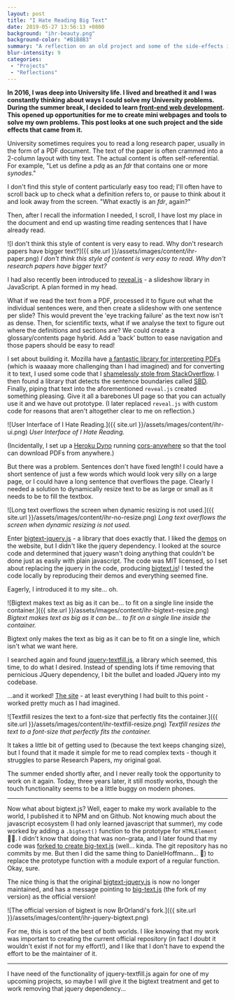 ```yaml
---
layout: post
title: "I Hate Reading Big Text"
date: 2019-05-27 13:56:13 +0800
background: "ihr-beauty.png"
background-color: "#B1B8B3"
summary: "A reflection on an old project and some of the side-effects it had."
blur-intensity: 9
categories:
 - "Projects"
 - "Reflections"
---
```

**In 2016, I was deep into University life. I lived and breathed it and I was constantly thinking about ways I could solve my University problems. During the summer break, I decided to learn [front-end web development](/blog-hacking/). This opened up opportunities for me to create mini webpages and tools to solve my own problems. This post looks at one such project and the side effects that came from it.**

University sometimes requires you to read a long research paper, usually in the form of a PDF document. The text of the paper is often crammed into a 2-column layout with tiny text. The actual content is often self-referential. For example, "Let us define a *pdq* as an *fdr* that contains one or more *synodes*."

I don't find this style of content particularly easy too read; I'll often have to scroll back up to check what a definition refers to, or pause to think about it and look away from the screen. "What exactly is an *fdr*, again?"

Then, after I recall the information I needed, I scroll, I have lost my place in the document and end up wasting time reading sentences that I have already read.

![I don't think this style of content is very easy to read. Why don't research papers have bigger text?]({{ site.url }}/assets/images/content/ihr-paper.png)
*I don't think this style of content is very easy to read. Why don't research papers have bigger text?*

I had also recently been introduced to [reveal.js](https://revealjs.com/#/) - a slideshow library in JavaScript. A plan formed in my head. 

What if we read the text from a PDF, processed it to figure out what the individual sentences were, and then create a slideshow with one sentence per slide? This would prevent the 'eye tracking failure' as the text now isn't as dense. Then, for scientific texts, what if we analyse the text to figure out where the definitions and sections are? We could create a glossary/contents page hybrid. Add a 'back' button to ease navigation and those papers should be easy to read!

I set about building it. Mozilla have [a fantastic library for interpreting PDFs](https://github.com/mozilla/pdf.js) (which is waaaay more challenging than I had imagined) and for converting it to text, I used some code that I [shamelessly stole from StackOverflow](https://stackoverflow.com/a/20522307/6822172). I then found a library that detects the sentence boundaries called [SBD](https://github.com/Tessmore/sbd). Finally, piping that text into the aforementioned `reveal.js` created something pleasing. Give it all a barebones UI page so that you can actually use it and we have out prototype. (I later replaced `reveal.js` with custom code for reasons that aren't altogether clear to me on reflection.)

![User Interface of I Hate Reading.]({{ site.url }}/assets/images/content/ihr-ui.png)
*User Interface of I Hate Reading.*

(Incidentally, I set up a [Heroku Dyno](https://www.heroku.com/dynos) running [cors-anywhere](https://github.com/Rob--W/cors-anywhere) so that the tool can download PDFs from anywhere.)

But there was a problem. Sentences don't have fixed length! I could have a short sentence of just a few words which would look very silly on a large page, or I could have a long sentence that overflows the page. Clearly I needed a solution to dynamically resize text to be as large or small as it needs to be to fill the textbox.

![Long text overflows the screen when dynamic resizing is not used.]({{ site.url }}/assets/images/content/ihr-no-resize.png)
*Long text overflows the screen when dynamic resizing is not used.*

Enter [bigtext-jquery.js](https://github.com/DanielHoffmann/jquery-bigtext) - a library that does exactly that. I liked the [demos](http://danielhoffmann.github.io/jquery-bigtext/) on the website, but I didn't like the jquery dependency. I looked at the source code and determined that jquery wasn't doing anything that couldn't be done just as easily with plain javascript. The code was MIT licensed, so I set about replacing the jquery in the code, producing [bigtext.js](https://github.com/Jetroid/bigtext.js)! I tested the code locally by reproducing their demos and everything seemed fine.

Eagerly, I introduced it to my site... oh.

![Bigtext makes text as big as it can be... to fit on a single line inside the container.]({{ site.url }}/assets/images/content/ihr-bigtext-resize.png)
*Bigtext makes text as big as it can be... to fit on a single line inside the container.*

Bigtext only makes the text as big as it can be to fit on a single line, which isn't what we want here.

I searched again and found [jquery-textfill.js](https://github.com/jquery-textfill/jquery-textfill/), a library which seemed, this time, to do what I desired. Instead of spending lots if time removing that pernicious JQuery dependency, I bit the bullet and loaded JQuery into my codebase. 

...and it worked! [The site](https://jetholt.com/ihatereading/) - at least everything I had built to this point - worked pretty much as I had imagined.

![Textfill resizes the text to a font-size that perfectly fits the container.]({{ site.url }}/assets/images/content/ihr-textfill-resize.png)
*Textfill resizes the text to a font-size that perfectly fits the container.*

It takes a little bit of getting used to (because the text keeps changing size), but I found that it made it simple for me to read complex texts - though it struggles to parse Research Papers, my original goal.

The summer ended shortly after, and I never really took the opportunity to work on it again. Today, three years later, it still mostly works, though the touch functionality seems to be a little buggy on modern phones.

<hr />

Now what about bigtext.js? Well, eager to make my work available to the world, I published it to NPM and on Github. Not knowing much about the javascript ecosystem (I had only learned javascript that summer), my code worked by adding a `.bigtext()` function to the prototype for `HTMLElement` :man_facepalming:. I didn't know that doing that was non-grata, and I later found that my code was [forked to create big-text.js](https://github.com/BrOrlandi/big-text.js) (well... kinda. The git repository has no commits by me. But then I did the same thing to DanielHoffmann... :see_no_evil:) to replace the prototype function with a module export of a regular function. Okay, sure.

The nice thing is that the original [bigtext-jquery.js](https://github.com/DanielHoffmann/jquery-bigtext) is now no longer maintained, and has a message pointing to [big-text.js](https://github.com/BrOrlandi/big-text.js) (the fork of my version) as the official version!

![The official version of bigtext is now BrOrlandi's fork.]({{ site.url }}/assets/images/content/ihr-jquery-bigtext.png)

For me, this is sort of the best of both worlds. I like knowing that my work was important to creating the current official repository (in fact I doubt it wouldn't exist if not for my effort!), and I like that I don't have to expend the effort to be the maintainer of it.

<hr /> 

I have need of the functionality of jquery-textfill.js again for one of my upcoming projects, so maybe I will give it the bigtext treatment and get to work removing that jquery dependency...